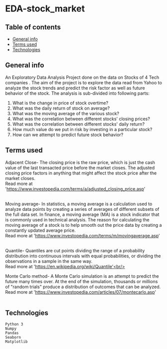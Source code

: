 # EDA-stock_market

## Table of contents
* [General info](#general_info)
* [Terms used](#terms_used)
* [Technologies](#technologies)

## General info
  An Exploratory Data Analysis Project done on the data on Stocks of 4 Tech companies .
  The aim of the project is to explore the data read from Yahoo to analyze the stock trends and predict the risk factor as well as future behavior of the stock.
  The analysis is sub-divided into following parts:
  1. What is the change in price of stock overtime?
  2. What was the daily return of stock on average?
  3. What was the moving average of the various stock?
  4. What was the correlation between different stocks' closing prices?
  5. What was the correlation between different stocks' daily return?
  6. How much value do we put in risk by investing in a particular stock?
  7. How can we attempt to predict future stock behavior?
  
## Terms used
  Adjacent Close- The closing price is the raw price, which is just the cash value of the last transacted price before the market closes.
  The adjusted closing price factors in anything that might affect the stock price after the market closes.<br/>
  Read more at 'https://www.investopedia.com/terms/a/adjusted_closing_price.asp' <br/> <br/>
  
  Moving average- In statistics, a moving average is a calculation used to analyze data points by creating a series of averages of different subsets of the full data set.
  In finance, a moving average (MA) is a stock indicator that is commonly used in technical analysis.
  The reason for calculating the moving average of a stock is to help smooth out the price data by creating a constantly updated average price.<br/>
  Read more at 'https://www.investopedia.com/terms/m/movingaverage.asp' <br/> <br/>
  
  Quantile- Quantiles are cut points dividing the range of a probability distribution into continuous intervals with equal probabilities,
  or dividing the observations in a sample in the same way.<br/>
  Read more at 'https://en.wikipedia.org/wiki/Quantile'<br/> <br/>
  
  Monte Carlo method- A Monte Carlo simulation is an attempt to predict the future many times over.
  At the end of the simulation, thousands or millions of "random trials" produce a distribution of outcomes that can be analyzed.<br/>
  Read more at 'https://www.investopedia.com/articles/07/montecarlo.asp' <br/> <br/>

## Technologies
    Python 3
    Numpy
    Pandas
    Seaborn
    Matplotlib
